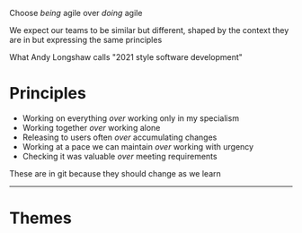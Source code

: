 Choose _being_ agile over _doing_ agile

We expect our teams to be similar but different, shaped by the context they are in but expressing the same principles

What Andy Longshaw calls "2021 style software development" 

# Principles

* Working on everything _over_ working only in my specialism
* Working together _over_ working alone
* Releasing to users often _over_ accumulating changes
* Working at a pace we can maintain _over_ working with urgency
* Checking it was valuable _over_ meeting requirements

These are in git because they should change as we learn

----

# Themes



